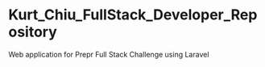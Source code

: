 # Kurt_Chiu_FullStack_Developer_Repository
Web application for Prepr Full Stack Challenge using Laravel
